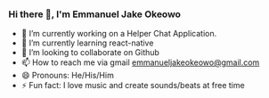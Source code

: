 ### Hi there 👋, I'm Emmanuel Jake Okeowo

<!--
**iamjakemonroe/Iamjakemonroe** is a ✨ _special_ ✨ repository because its `README.md` (this file) appears on your GitHub profile.

Here are some ideas to get you started:
-->

- 🔭 I’m currently working on a Helper Chat Application.
- 🌱 I’m currently learning react-native
- 👯 I’m looking to collaborate on Github
- 📫 How to reach me via gmail emmanueljakeokeowo@gmail.com
- 😄 Pronouns: He/His/Him
- ⚡ Fun fact: I love music and create sounds/beats at free time
<!-- - 🤔 I’m looking for help with ... -->
<!-- - 💬 Ask me about ... -->
